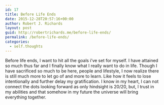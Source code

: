 ```yaml
---
id: 17
title: Before Life Ends
date: 2015-12-28T20:57:16+00:00
author: Robert J. Richards
layout: post
guid: http://robertrichards.me/before-life-ends/
permalink: /before-life-ends/
categories:
  - self.thoughts
---
```

Before life ends, I want to hit all the goals i&#8217;ve set for myself. I have attained so much thus far and I finally know what I really want to do in life. Though I have sacrificed so much to be here, people and <!--more-->lifestyle, I now realize there is still much more to let go of and more to learn. Like how it feels to lose intentionally and further delay my gratification. I know in my heart, I can not connect the dots looking forward as only hindsight is 20/20, but, I trust in my abilities and that somehow in my future the universe will bring everything together.